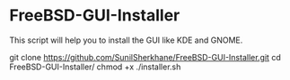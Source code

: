 # FreeBSD-GUI-Installer

This script will help you to install the GUI like KDE and GNOME.

git clone https://github.com/SunilSherkhane/FreeBSD-GUI-Installer.git
cd FreeBSD-GUI-Installer/
chmod +x ./installer.sh
